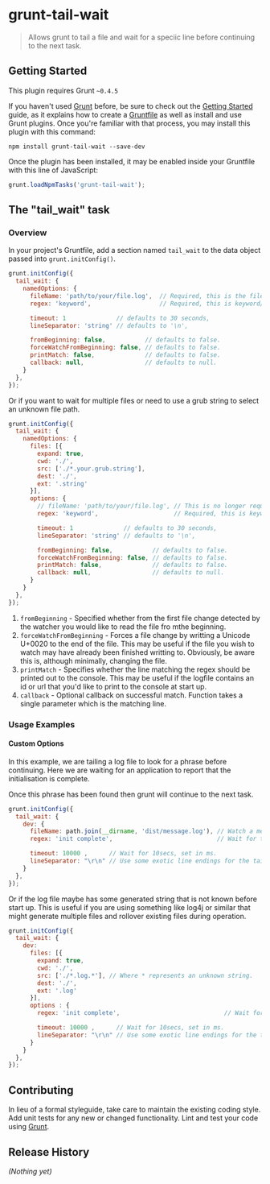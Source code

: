 # grunt-tail-wait

> Allows grunt to tail a file and wait for a speciic line before continuing to the next task.

## Getting Started
This plugin requires Grunt `~0.4.5`

If you haven't used [Grunt](http://gruntjs.com/) before, be sure to check out the [Getting Started](http://gruntjs.com/getting-started) guide, as it explains how to create a [Gruntfile](http://gruntjs.com/sample-gruntfile) as well as install and use Grunt plugins. Once you're familiar with that process, you may install this plugin with this command:

```shell
npm install grunt-tail-wait --save-dev
```

Once the plugin has been installed, it may be enabled inside your Gruntfile with this line of JavaScript:

```js
grunt.loadNpmTasks('grunt-tail-wait');
```

## The "tail_wait" task

### Overview
In your project's Gruntfile, add a section named `tail_wait` to the data object passed into `grunt.initConfig()`.

```js
grunt.initConfig({
  tail_wait: {
    namedOptions: {
      fileName: 'path/to/your/file.log',  // Required, this is the file to tail.
      regex: 'keyword',                   // Required, this is keyword/phrase you are waiting for.

      timeout: 1              // defaults to 30 seconds,
      lineSeparator: 'string' // defaults to '\n',

      fromBeginning: false,           // defaults to false.
      forceWatchFromBeginning: false, // defaults to false.
      printMatch: false,              // defaults to false.
      callback: null,                 // defaults to null.
    }
  },
});
```

Or if you want to wait for multiple files or need to use a grub string to select an unknown file path.

```js
grunt.initConfig({
  tail_wait: {
    namedOptions: {
      files: [{
        expand: true,
        cwd: './',
        src: ['./*.your.grub.string'],
        dest: './',
        ext: '.string'
      }],
      options: {
        // fileName: 'path/to/your/file.log', // This is no longer required
        regex: 'keyword',                     // Required, this is keyword/phrase you are waiting for.

        timeout: 1              // defaults to 30 seconds,
        lineSeparator: 'string' // defaults to '\n',

        fromBeginning: false,           // defaults to false.
        forceWatchFromBeginning: false, // defaults to false.
        printMatch: false,              // defaults to false.
        callback: null,                 // defaults to null.
      }
    }
  },
});
```


1. `fromBeginning` - Specified whether from the first file change detected by the watcher you would like to read the file fro mthe beginning.
2. `forceWatchFromBeginning` - Forces a file change by writting a Unicode U+0020 to the end of the file. This may be useful if the file you wish to watch may have already been finished writting to. Obviously, be aware this is, although minimally, changing the file.
3. `printMatch` - Specifies whether the line matching the regex should be printed out to the console.  This may be useful if the logfile contains an id or url that you'd like to print to the console at start up.
4. `callback` - Optional callback on successful match.  Function takes a single parameter which is the matching line.


### Usage Examples

#### Custom Options

In this example, we are tailing a log file to look for a phrase before continuing. Here we are waiting for an application to report that the initialisation is complete.

Once this phrase has been found then grunt will continue to the next task.

```js
grunt.initConfig({
  tail_wait: {
    dev: {
      fileName: path.join(__dirname, 'dist/message.log'), // Watch a messages log file
      regex: 'init complete',                             // Wait for the initialisation to complete.

      timeout: 10000 ,      // Wait for 10secs, set in ms.
      lineSeparator: "\r\n" // Use some exotic line endings for the tail.
    }
  },
});
```

Or if the log file maybe has some generated string that is not known before start up. This is useful if you are using something like log4j or similar that might generate multiple files and rollover existing files during operation.


```js
grunt.initConfig({
  tail_wait: {
    dev:
      files: [{
        expand: true,
        cwd: './',
        src: ['./*.log.*'], // Where * represents an unknown string.
        dest: './',
        ext: '.log'
      }],
      options : {
        regex: 'init complete',                             // Wait for the initialisation to complete.

        timeout: 10000 ,      // Wait for 10secs, set in ms.
        lineSeparator: "\r\n" // Use some exotic line endings for the tail.
      }
    }
  },
});
```


## Contributing
In lieu of a formal styleguide, take care to maintain the existing coding style. Add unit tests for any new or changed functionality. Lint and test your code using [Grunt](http://gruntjs.com/).

## Release History
_(Nothing yet)_
